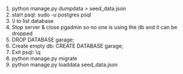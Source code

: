 1. python manage.py dumpdata > seed_data.json
2. start psql: sudo -u postgres psql
3. \l to list database
4. Stop server & close pgadmin so no one is using the db and it can be dropped
5. DROP DATABASE garage;
6. Create empty db:  CREATE DATABASE garage;
7. Exit psql: \q
8. python manage.py migrate
9. python manage.py loaddata seed_data.json